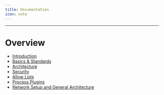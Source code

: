 ```yaml
---
title: Documentation
icon: note
---
```

---

# Overview 
<!--
Informationen ergänzen!
-->
- [Introduction](introduction.md)
- [Basics & Standards](basics.md)
- [Architecture](architecture.md)
- [Security](securityDesign.md)
- [Allow Lists](allowList.md)
- [Process Plugins](process-plugins.md)
- [Network Setup and General Architecture](networkSetup.md)
